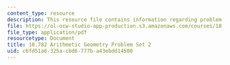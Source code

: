 ```yaml
---
content_type: resource
description: This resource file contains information regarding problem set 2.
file: https://ol-ocw-studio-app-production.s3.amazonaws.com/courses/18-782-introduction-to-arithmetic-geometry-fall-2013/c6fd51a6325acbd6777ba43ebdd14500_MIT18_782F13_pset2.pdf
file_type: application/pdf
resourcetype: Document
title: 18.782 Arithmetic Geometry Problem Set 2
uid: c6fd51a6-325a-cbd6-777b-a43ebdd14500
---
```

